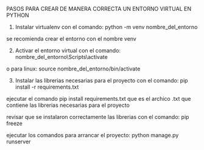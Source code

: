 PASOS PARA CREAR DE MANERA CORRECTA UN ENTORNO VIRTUAL EN PYTHON

1. Instalar virtualenv con el comando: python -m venv nombre_del_entorno

se recomienda crear el entorno con el nombre venv

2. Activar el entorno virtual con el comando: nombre_del_entorno\Scripts\activate

o para linux: source nombre_del_entorno/bin/activate

3. Instalar las librerias necesarias para el proyecto con el comando: pip install -r requirements.txt

ejecutar el comando pip install requirements.txt que es el archico .txt que contiene las librerias necesarias para el proyecto

revisar que se instalaron correctamente las librerias con el comando: pip freeze

ejecutar los comandos para arrancar el proyecto: python manage.py runserver
